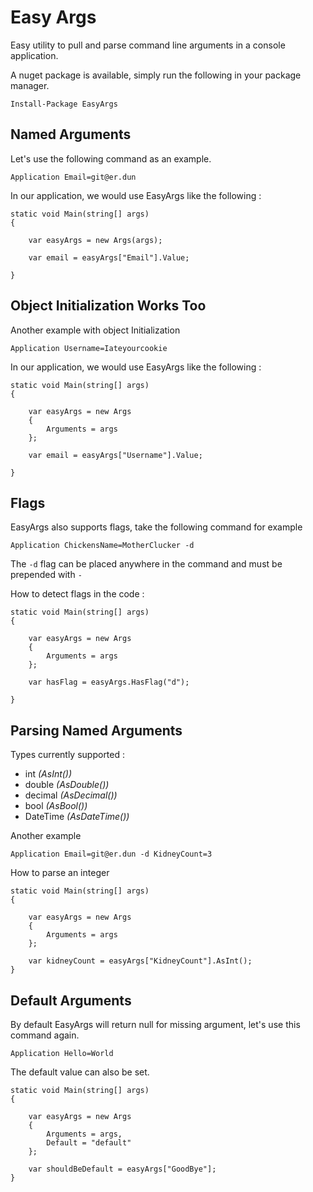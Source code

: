 # Easy Args

Easy utility to pull and parse command line arguments in a console application.

A nuget package is available, simply run the following in your package manager.

    Install-Package EasyArgs

## Named Arguments

Let's use the following command as an example.

    Application Email=git@er.dun

In our application, we would use EasyArgs like the following :

    static void Main(string[] args)
    {

        var easyArgs = new Args(args);

        var email = easyArgs["Email"].Value;

    }

## Object Initialization Works Too

Another example with object Initialization

    Application Username=Iateyourcookie

In our application, we would use EasyArgs like the following :

    static void Main(string[] args)
    {

        var easyArgs = new Args
        {
            Arguments = args
        };

        var email = easyArgs["Username"].Value;

    }

## Flags

EasyArgs also supports flags, take the following command for example

    Application ChickensName=MotherClucker -d

The `-d` flag can be placed anywhere in the command and must be prepended with `-`

How to detect flags in the code :

    static void Main(string[] args)
    {

        var easyArgs = new Args
        {
            Arguments = args
        };

        var hasFlag = easyArgs.HasFlag("d");

    }

## Parsing Named Arguments

Types currently supported :

* int _(AsInt())_
* double _(AsDouble())_
* decimal _(AsDecimal())_
* bool _(AsBool())_
* DateTime _(AsDateTime())_

Another example

    Application Email=git@er.dun -d KidneyCount=3

How to parse an integer

    static void Main(string[] args)
    {

        var easyArgs = new Args
        {
            Arguments = args
        };

        var kidneyCount = easyArgs["KidneyCount"].AsInt();
    }

## Default Arguments

By default EasyArgs will return null for missing argument, let's use this command again.

    Application Hello=World

The default value can also be set.

    static void Main(string[] args)
    {

        var easyArgs = new Args
        {
            Arguments = args,
            Default = "default"
        };

        var shouldBeDefault = easyArgs["GoodBye"];
    }
